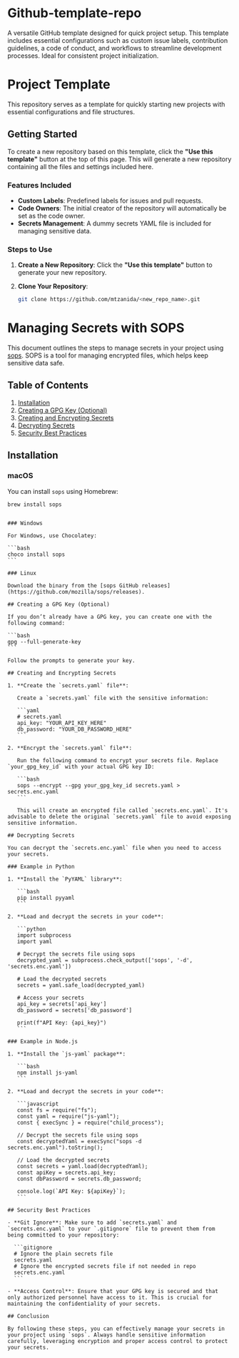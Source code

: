 # Github-template-repo

A versatile GitHub template designed for quick project setup. This template includes essential configurations such as custom issue labels, contribution guidelines, a code of conduct, and workflows to streamline development processes. Ideal for consistent project initialization.

# Project Template

This repository serves as a template for quickly starting new projects with essential configurations and file structures.

## Getting Started

To create a new repository based on this template, click the **"Use this template"** button at the top of this page. This will generate a new repository containing all the files and settings included here.

### Features Included

- **Custom Labels**: Predefined labels for issues and pull requests.
- **Code Owners**: The initial creator of the repository will automatically be set as the code owner.
- **Secrets Management**: A dummy secrets YAML file is included for managing sensitive data.

### Steps to Use

1. **Create a New Repository**: Click the **"Use this template"** button to generate your new repository.
2. **Clone Your Repository**:

   ```bash
   git clone https://github.com/mtzanida/<new_repo_name>.git
   ```

# Managing Secrets with SOPS

This document outlines the steps to manage secrets in your project using [sops](https://github.com/mozilla/sops). SOPS is a tool for managing encrypted files, which helps keep sensitive data safe.

## Table of Contents

1. [Installation](#installation)
2. [Creating a GPG Key (Optional)](#creating-a-gpg-key-optional)
3. [Creating and Encrypting Secrets](#creating-and-encrypting-secrets)
4. [Decrypting Secrets](#decrypting-secrets)
5. [Security Best Practices](#security-best-practices)

## Installation

### macOS

You can install `sops` using Homebrew:

```bash
brew install sops
```

````

### Windows

For Windows, use Chocolatey:

```bash
choco install sops
```

### Linux

Download the binary from the [sops GitHub releases](https://github.com/mozilla/sops/releases).

## Creating a GPG Key (Optional)

If you don’t already have a GPG key, you can create one with the following command:

```bash
gpg --full-generate-key
```

Follow the prompts to generate your key.

## Creating and Encrypting Secrets

1. **Create the `secrets.yaml` file**:

   Create a `secrets.yaml` file with the sensitive information:

   ```yaml
   # secrets.yaml
   api_key: "YOUR_API_KEY_HERE"
   db_password: "YOUR_DB_PASSWORD_HERE"
   ```

2. **Encrypt the `secrets.yaml` file**:

   Run the following command to encrypt your secrets file. Replace `your_gpg_key_id` with your actual GPG key ID:

   ```bash
   sops --encrypt --gpg your_gpg_key_id secrets.yaml > secrets.enc.yaml
   ```

   This will create an encrypted file called `secrets.enc.yaml`. It's advisable to delete the original `secrets.yaml` file to avoid exposing sensitive information.

## Decrypting Secrets

You can decrypt the `secrets.enc.yaml` file when you need to access your secrets.

### Example in Python

1. **Install the `PyYAML` library**:

   ```bash
   pip install pyyaml
   ```

2. **Load and decrypt the secrets in your code**:

   ```python
   import subprocess
   import yaml

   # Decrypt the secrets file using sops
   decrypted_yaml = subprocess.check_output(['sops', '-d', 'secrets.enc.yaml'])

   # Load the decrypted secrets
   secrets = yaml.safe_load(decrypted_yaml)

   # Access your secrets
   api_key = secrets['api_key']
   db_password = secrets['db_password']

   print(f"API Key: {api_key}")
   ```

### Example in Node.js

1. **Install the `js-yaml` package**:

   ```bash
   npm install js-yaml
   ```

2. **Load and decrypt the secrets in your code**:

   ```javascript
   const fs = require("fs");
   const yaml = require("js-yaml");
   const { execSync } = require("child_process");

   // Decrypt the secrets file using sops
   const decryptedYaml = execSync("sops -d secrets.enc.yaml").toString();

   // Load the decrypted secrets
   const secrets = yaml.load(decryptedYaml);
   const apiKey = secrets.api_key;
   const dbPassword = secrets.db_password;

   console.log(`API Key: ${apiKey}`);
   ```

## Security Best Practices

- **Git Ignore**: Make sure to add `secrets.yaml` and `secrets.enc.yaml` to your `.gitignore` file to prevent them from being committed to your repository:

  ```gitignore
  # Ignore the plain secrets file
  secrets.yaml
  # Ignore the encrypted secrets file if not needed in repo
  secrets.enc.yaml
  ```

- **Access Control**: Ensure that your GPG key is secured and that only authorized personnel have access to it. This is crucial for maintaining the confidentiality of your secrets.

## Conclusion

By following these steps, you can effectively manage your secrets in your project using `sops`. Always handle sensitive information carefully, leveraging encryption and proper access control to protect your secrets.

